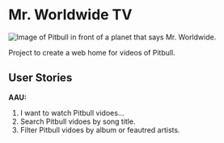 # Mr. Worldwide TV

![Image of Pitbull in front of a planet that says Mr. Worldwide.](http://www.pitbullmusic.com/sites/pitbull/files/earthpitfinal23.png)

Project to create a web home for videos of Pitbull.

## User Stories

**AAU:**

1. I want to watch Pitbull vidoes...
2. Search Pitbull vidoes by song title.
3. Filter Pitbull vidoes by album or feautred artists.

